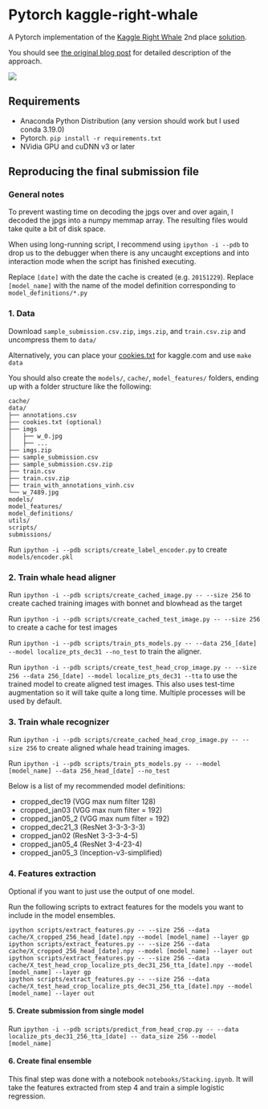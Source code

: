 # Pytorch kaggle-right-whale

A Pytorch implementation of the [Kaggle Right Whale](https://www.kaggle.com/c/noaa-right-whale-recognition) 2nd place [solution](https://github.com/felixlaumon/kaggle-right-whale).

You should see [the original blog post](http://felixlaumon.github.io/2015/01/08/kaggle-right-whale.html) for detailed description of the approach.

![](http://felixlaumon.github.io/assets/kaggle-right-whale/aligner_localization_approach.png)

## Requirements

- Anaconda Python Distribution (any version should work but I used conda 3.19.0)
- Pytorch. `pip install -r requirements.txt`
- NVidia GPU and cuDNN v3 or later

## Reproducing the final submission file

### General notes

To prevent wasting time on decoding the jpgs over and over again, I decoded the jpgs into a numpy memmap array. The resulting files would take quite a bit of disk space.

When using long-running script, I recommend using `ipython -i --pdb` to drop us to the debugger when there is any uncaught exceptions and into interaction mode when the script has finished executing.

Replace `[date]` with the date the cache is created (e.g. `20151229`). Replace `[model_name]` with the name of the model definition corresponding to `model_definitions/*.py`

### 1. Data

Download `sample_submission.csv.zip`, `imgs.zip`, and `train.csv.zip` and uncompress them to `data/`

Alternatively, you can place your [cookies.txt](https://chrome.google.com/webstore/detail/cookiestxt/njabckikapfpffapmjgojcnbfjonfjfg?hl=en) for kaggle.com and use `make data`

You should also create the `models/`, `cache/`,  `model_features/` folders, ending up with a folder structure like the following:

    cache/
    data/
    ├── annotations.csv
    ├── cookies.txt (optional)
    ├── imgs
    │   ├── w_0.jpg
    │   ├── ...
    ├── imgs.zip
    ├── sample_submission.csv
    ├── sample_submission.csv.zip
    ├── train.csv
    ├── train.csv.zip
    ├── train_with_annotations_vinh.csv
    └── w_7489.jpg
    models/
    model_features/
    model_definitions/
    utils/
    scripts/
    submissions/

Run `ipython -i --pdb scripts/create_label_encoder.py` to create `models/encoder.pkl`

### 2. Train whale head aligner

Run `ipython -i --pdb scripts/create_cached_image.py -- --size 256` to create cached training images with bonnet and blowhead as the target

Run `ipython -i --pdb scripts/create_cached_test_image.py -- --size 256` to create a cache for test images

Run `ipython -i --pdb scripts/train_pts_models.py -- --data 256_[date] --model localize_pts_dec31 --no_test` to train the aligner.

Run `ipython -i --pdb scripts/create_test_head_crop_image.py -- --size 256 --data 256_[date] --model localize_pts_dec31 --tta` to use the trained model to create aligned test images. This also uses test-time augmentation so it will take quite a long time. Multiple processes will be used by default.

### 3. Train whale recognizer

Run `ipython -i --pdb scripts/create_cached_head_crop_image.py -- --size 256` to create aligned whale head training images.

Run `ipython -i --pdb scripts/train_pts_models.py -- --model [model_name] --data 256_head_[date] --no_test`

Below is a list of my recommended model definitions:

- cropped_dec19 (VGG max num filter 128)
- cropped_jan03 (VGG max num filter = 192)
- cropped_jan05_2 (VGG max num filter = 192)
- cropped_dec21_3 (ResNet 3-3-3-3-3)
- cropped_jan02 (ResNet 3-3-3-4-5)
- cropped_jan05_4 (ResNet 3-4-23-4)
- cropped_jan05_3 (Inception-v3-simplified)

### 4. Features extraction

Optional if you want to just use the output of one model.

Run the following scripts to extract features for the models you want to include in the model ensembles.

    ipython scripts/extract_features.py -- --size 256 --data cache/X_cropped_256_head_[date].npy --model [model_name] --layer gp
    ipython scripts/extract_features.py -- --size 256 --data cache/X_cropped_256_head_[date].npy --model [model_name] --layer out
    ipython scripts/extract_features.py -- --size 256 --data cache/X_test_head_crop_localize_pts_dec31_256_tta_[date].npy --model [model_name] --layer gp
    ipython scripts/extract_features.py -- --size 256 --data cache/X_test_head_crop_localize_pts_dec31_256_tta_[date].npy --model [model_name] --layer out

#### 5. Create submission from single model

Run `ipython -i --pdb scripts/predict_from_head_crop.py -- --data localize_pts_dec31_256_tta_[date] -- data_size 256 --model [model_name]`

#### 6. Create final ensemble

This final step was done with a notebook `notebooks/Stacking.ipynb`. It will take the features extracted from step 4 and train a simple logistic regression.
